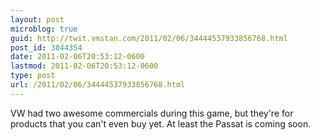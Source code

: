 ```yaml
---
layout: post
microblog: true
guid: http://twit.vmstan.com/2011/02/06/34444537933856768.html
post_id: 3044354
date: 2011-02-06T20:53:12-0600
lastmod: 2011-02-06T20:53:12-0600
type: post
url: /2011/02/06/34444537933856768.html
---
```

VW had two awesome commercials during this game, but they're for products that you can't even buy yet. At least the Passat is coming soon.
